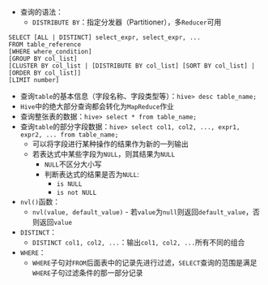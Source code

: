 * 查询的语法：
  * `DISTRIBUTE BY`：指定分发器（Partitioner），多`Reducer`可用
```
SELECT [ALL | DISTINCT] select_expr, select_expr, ...
FROM table_reference
[WHERE where_condition]
[GROUP BY col_list]
[CLUSTER BY col_list | [DISTRIBUTE BY col_list] [SORT BY col_list] | [ORDER BY col_list]]
[LIMIT number]
```
* 查询`table`的基本信息（字段名称、字段类型等）：`hive> desc table_name;`
* `Hive`中的绝大部分查询都会转化为`MapReduce`作业
* 查询整张表的数据：`hive> select * from table_name;`
* 查询`table`的部分字段数据：`hive> select col1, col2, ..., expr1, expr2, ... from table_name;`
  * 可以将字段进行某种操作的结果作为新的一列输出
  * 若表达式中某些字段为`NULL`，则其结果为`NULL`
    * `NULL`不区分大小写
    * 判断表达式的结果是否为`NULL`:
      * `is NULL`
      * `is not NULL`
* `nvl()`函数：
  * `nvl(value, default_value)` - 若`value`为`null`则返回`default_value`，否则返回`value`
* `DISTINCT`：
  * `DISTINCT col1, col2, ...`：输出`col1, col2, ...`所有不同的组合
* `WHERE`：
  * `WHERE`子句对`FROM`后面表中的记录先进行过滤，`SELECT`查询的范围是满足`WHERE`子句过滤条件的那一部分记录



